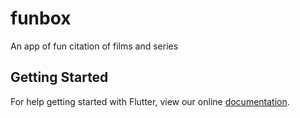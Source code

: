 # funbox

An app of fun citation of films and series 

## Getting Started

For help getting started with Flutter, view our online
[documentation](http://flutter.io/).
